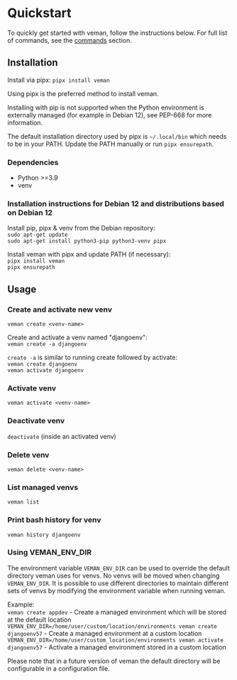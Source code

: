 # Quickstart

To quickly get started with veman, follow the instructions below.
For full list of commands, see the [commands](commands.md) section.

## Installation
Install via pipx:
`pipx install veman`

Using pipx is the preferred method to install veman.

Installing with pip is not supported when the Python environment is externally managed
(for example in Debian 12), see PEP-668 for more information.

The default installation directory used by pipx is `~/.local/bin` which needs to be in your PATH.
Update the PATH manually or run `pipx ensurepath`.

### Dependencies

- Python >=3.9
- venv

### Installation instructions for Debian 12 and distributions based on Debian 12

Install pip, pipx & venv from the Debian repository:  
`sudo apt-get update`  
`sudo apt-get install python3-pip python3-venv pipx`  

Install veman with pipx and update PATH (if necessary):  
`pipx install veman`  
`pipx ensurepath`  


## Usage
### Create and activate new venv
`veman create <venv-name>`

Create and activate a venv named "djangoenv":  
`veman create -a djangoenv`

`create -a` is similar to running create followed by activate:  
`veman create djangoenv`  
`veman activate djangoenv`

### Activate venv
`veman activate <venv-name>`

### Deactivate venv
`deactivate` (inside an activated venv)

### Delete venv
`veman delete <venv-name>`

### List managed venvs
`veman list`

### Print bash history for venv
`veman history djangoenv`

### Using VEMAN_ENV_DIR
The environment variable `VEMAN_ENV_DIR` can be used to override the default directory veman uses for venvs.
No venvs will be moved when changing `VEMAN_ENV_DIR`. It is possible to use different directories to maintain different sets of venvs by modifying the environment variable when running veman.

Example:  
`veman create appdev` - Create a managed environment which will be stored at the default location  
`VEMAN_ENV_DIR=/home/user/custom/location/environments veman create djangoenv57` - Create a managed environment at a custom location  
`VEMAN_ENV_DIR=/home/user/custom_location/environments veman activate djangoenv57` - Activate a managed environment stored in a custom location  

Please note that in a future version of veman the default directory will be configurable in a configuration file.
